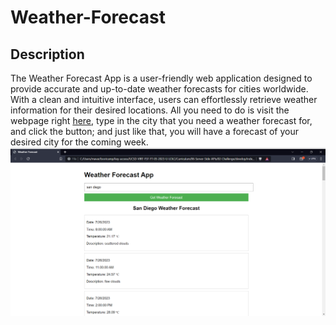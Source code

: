 # Weather-Forecast

## Description

The Weather Forecast App is a user-friendly web application designed to provide accurate and up-to-date weather forecasts for cities worldwide. With a clean and intuitive interface, users can effortlessly retrieve weather information for their desired locations. All you need to do is visit the webpage right [here](mavarreteno.github.io/weather-forecast), type in the city that you need a weather forecast for, and click the button; and just like that, you will have a forecast of your desired city for the coming week. ![here's a screenshot](./assets/screenshot.png)
